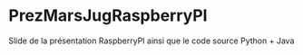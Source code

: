 PrezMarsJugRaspberryPI
======================

Slide de la présentation RaspberryPI ainsi que le code source Python + Java